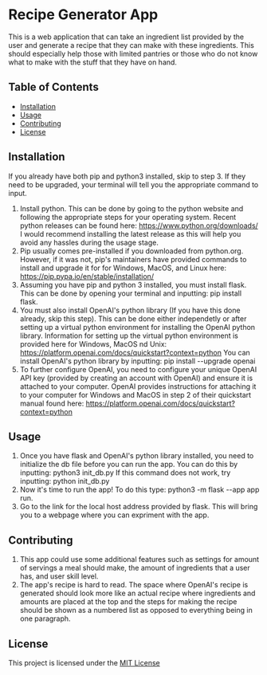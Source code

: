 # Recipe Generator App 
This is a web application that can take an ingredient list provided by the user and generate a recipe that they can make with these ingredients. This should especially help those with limited pantries or those who do not know what to make with the stuff that they have on hand. 
## Table of Contents  
- [Installation](#installation)
- [Usage](#usage)
- [Contributing](#contributing)
- [License](#license)
## Installation 
If you already have both pip and python3 installed, skip to step 3. If they need to be upgraded, your terminal will tell you the appropriate command to input. 
1. Install python. This can be done by going to the python website and following the appropriate steps for your operating system. Recent python releases can be found here: https://www.python.org/downloads/ 
I would recommend installing the latest release as this will help you avoid any hassles during the usage stage. 
2. Pip usually comes pre-installed if you downloaded from python.org. However, if it was not, pip's maintainers have provided commands to install and upgrade it for for Windows, MacOS, and Linux here: https://pip.pypa.io/en/stable/installation/
3.  Assuming you have pip and python 3 installed, you must install flask. This can be done by opening your terminal and inputting: 
pip install flask. 
4. You must also install OpenAI's python library (If you have this done already, skip this step). This can be done either independetly or after setting up a virtual python environment for installing the OpenAI python library. Information for setting up the virtual python environment is provided here for Windows, MacOS nd Unix: https://platform.openai.com/docs/quickstart?context=python 
You can install OpenAI's python library by inputting: 
pip install --upgrade openai 
5. To further configure OpenAI, you need to configure your unique OpenAI API key (provided by creating an account with OpenAI) and ensure it is attached to your computer. OpenAI provides instructions for attaching it to your computer for Windows and MacOS in step 2 of their quickstart manual found here: https://platform.openai.com/docs/quickstart?context=python  
## Usage  
1. Once you have flask and OpenAI's python library installed, you need to initialize the db file before you can run the app. You can do this by inputting: python3 init_db.py 
If this command does not work, try inputting: 
python init_db.py
2. Now it's time to run the app! To do this type: 
python3 -m flask --app app run. 
3. Go to the link for the local host address provided by flask. This will bring you to a webpage where you can expriment with the app.
## Contributing  
1. This app could use some additional features such as settings for amount of servings a meal should make, the amount of ingredients that a user has, and user skill level. 
2. The app's recipe is hard to read. The space where OpenAI's recipe is generated should look more like an actual recipe where ingredients and amounts are placed at the top and the steps for making the recipe should be shown as a numbered list as opposed to everything being in one paragraph.
## License 
This project is licensed under the [MIT License](License) 